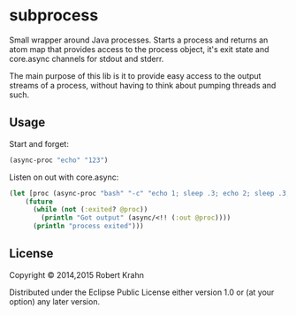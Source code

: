 # subprocess

Small wrapper around Java processes. Starts a process and returns an atom map that provides access to the process object, it's exit state and core.async channels for stdout and stderr.

The main purpose of this lib is it to provide easy access to the output streams of a process, without having to think about pumping threads and such.

## Usage

Start and forget:

```clojure
(async-proc "echo" "123")
```

Listen on out with core.async:

```clojure
(let [proc (async-proc "bash" "-c" "echo 1; sleep .3; echo 2; sleep .3; echo 3")]
    (future
      (while (not (:exited? @proc))
        (println "Got output" (async/<!! (:out @proc))))
      (println "process exited")))
```

## License

Copyright © 2014,2015 Robert Krahn

Distributed under the Eclipse Public License either version 1.0 or (at
your option) any later version.
